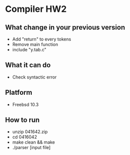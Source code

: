 # Compiler HW2
## What change in your previous version
+ Add "return" to every tokens
+ Remove main function
+ include "y.tab.c" 

## What it can do
+ Check syntactic error

## Platform
+ Freebsd 10.3

## How to run
+ unzip 041642.zip
+ cd 0416042
+ make clean && make
+ ./parser [input file]
